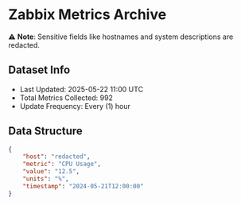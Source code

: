 # Zabbix Metrics Archive

⚠️ **Note**: Sensitive fields like hostnames and system descriptions are redacted.

## Dataset Info
- Last Updated: 2025-05-22 11:00 UTC
- Total Metrics Collected: 992
- Update Frequency: Every (1) hour

## Data Structure
```json
{
    "host": "redacted",
    "metric": "CPU Usage",
    "value": "12.5",
    "units": "%",
    "timestamp": "2024-05-21T12:00:00"
}
```
